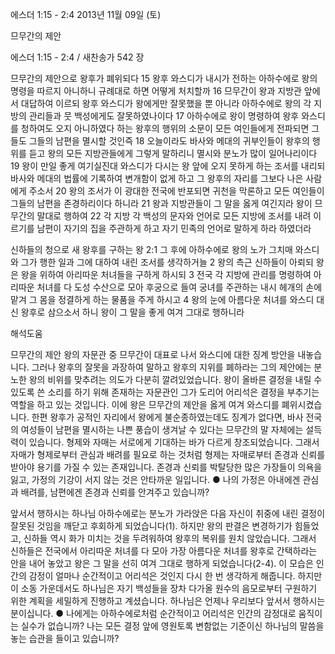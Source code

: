 에스더 1:15 - 2:4 
2013년 11월 09일 (토)

므무간의 제안



에스더 1:15 - 2:4 / 새찬송가 542 장


므무간의 제안으로 왕후가 폐위되다
15 왕후 와스디가 내시가 전하는 아하수에로 왕의 명령을 따르지 아니하니 규례대로 하면 어떻게 처치할까 16 므무간이 왕과 지방관 앞에서 대답하여 이르되 왕후 와스디가 왕에게만 잘못했을 뿐 아니라 아하수에로 왕의 각 지방의 관리들과 뭇 백성에게도 잘못하였나이다 17 아하수에로 왕이 명령하여 왕후 와스디를 청하여도 오지 아니하였다 하는 왕후의 행위의 소문이 모든 여인들에게 전파되면 그들도 그들의 남편을 멸시할 것인즉 18 오늘이라도 바사와 메대의 귀부인들이 왕후의 행위를 듣고 왕의 모든 지방관들에게 그렇게 말하리니 멸시와 분노가 많이 일어나리이다 19 왕이 만일 좋게 여기실진대 와스디가 다시는 왕 앞에 오지 못하게 하는 조서를 내리되 바사와 메대의 법률에 기록하여 변개함이 없게 하고 그 왕후의 자리를 그보다 나은 사람에게 주소서 20 왕의 조서가 이 광대한 전국에 반포되면 귀천을 막론하고 모든 여인들이 그들의 남편을 존경하리이다 하니라 21 왕과 지방관들이 그 말을 옳게 여긴지라 왕이 므무간의 말대로 행하여 22 각 지방 각 백성의 문자와 언어로 모든 지방에 조서를 내려 이르기를 남편이 자기의 집을 주관하게 하고 자기 민족의 언어로 말하게 하라 하였더라

신하들의 청으로 새 왕후를 구하는 왕
2:1 그 후에 아하수에로 왕의 노가 그치매 와스디와 그가 행한 일과 그에 대하여 내린 조서를 생각하거늘 2 왕의 측근 신하들이 아뢰되 왕은 왕을 위하여 아리따운 처녀들을 구하게 하시되 3 전국 각 지방에 관리를 명령하여 아리따운 처녀를 다 도성 수산으로 모아 후궁으로 들여 궁녀를 주관하는 내시 헤개의 손에 맡겨 그 몸을 정결하게 하는 물품을 주게 하시고 4 왕의 눈에 아름다운 처녀를 와스디 대신 왕후로 삼으소서 하니 왕이 그 말을 좋게 여겨 그대로 행하니라

해석도움





므무간의 제안
왕의 자문관 중 므무간이 대표로 나서 와스디에 대한 징계 방안을 내놓습니다. 그러나 왕후의 잘못을 과장하여 말하고 왕후의 지위를 폐하라는 그의 제안에는 분노한 왕의 비위를 맞추려는 의도가 다분히 깔려있었습니다. 왕이 올바른 결정을 내릴 수 있도록 쓴 소리를 하기 위해 존재하는 자문관인 그가 도리어 어리석은 결정을 부추기는 역할을 하고 있는 것입니다. 이에 왕은 므무간의 제안을 옳게 여겨 와스디를 폐위시켰습니다. 한편 왕후가 공적인 자리에서 왕에게 불순종하였는데도 징계가 없다면, 바사 전국의 여성들이 남편을 멸시하는 나쁜 풍습이 생겨날 수 있다는 므무간의 말 자체에는 설득력이 있습니다. 형제와 자매는 서로에게 기대하는 바가 다르게 창조되었습니다. 그래서 자매가 형제로부터 관심과 배려를 필요로 하는 것처럼 형제는 자매로부터 존경과 신뢰를 받아야 용기를 가질 수 있는 존재입니다. 존경과 신뢰를 박탈당한 많은 가장들이 의욕을 잃고, 가정의 기강이 서지 않는 것은 안타까운 일입니다.
● 나의 가정은 아내에겐 관심과 배려를, 남편에겐 존경과 신뢰를 안겨주고 있습니까?

앞서서 행하시는 하나님
아하수에로는 분노가 가라앉은 다음 자신이 취중에 내린 결정이 잘못된 것임을 깨닫고 후회하게 되었습니다(1). 하지만 왕의 판결은 변경하기가 힘들었고, 신하들 역시 화가 미치는 것을 두려워하여 왕후의 복위를 원치 않았습니다. 그래서 신하들은 전국에서 아리따운 처녀를 다 모아 가장 아름다운 처녀를 왕후로 간택하라는 안을 내어 놓았고 왕은 그 말을 선히 여겨 그대로 행하게 되었습니다(2-4). 이 모습은 인간의 감정이 얼마나 순간적이고 어리석은 것인지 다시 한 번 생각하게 해줍니다. 하지만 이 소동 가운데서도 하나님은 자기 백성들을 장차 다가올 원수의 음모로부터 구원하기 위한 계획을 세밀하게 진행하고 계셨습니다. 하나님은 언제나 우리보다 앞서서 행하시는 분이십니다.
● 나에게는 아하수에로처럼 순간적이고 어리석은 인간의 감정대로 움직이는 실수가 없습니까? 나는 모든 결정 앞에 영원토록 변함없는 기준이신 하나님의 말씀을 놓는 습관을 들이고 있습니까?